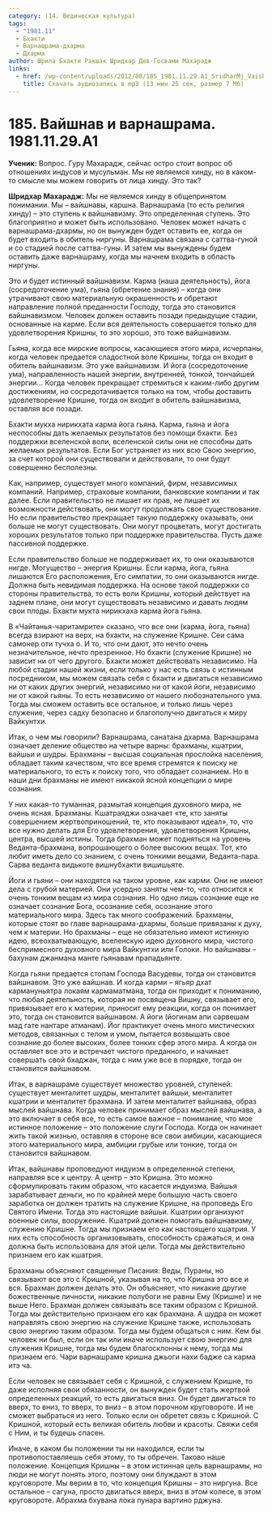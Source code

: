 ```yaml
---
category: (14. Ведическая культура)
tags:
  - "1981.11"
  - Бхакти
  - Варнашрама-дхарма
  - Дхарма
author: Шрила Бхакти Ракшак Шридхар Дев-Госвами Махарадж
links:
  - href: /wp-content/uploads/2012/08/185_1981.11.29.A1_SridharMj_Vaishnav_and_Varnashrama.mp3
    title: Скачать аудиозапись в mp3 (13 мин 25 сек, размер 7 Мб)
---
```


# 185. Вайшнав и варнашрама. 1981.11.29.A1

**Ученик:** Вопрос. Гуру Махарадж, сейчас остро стоит вопрос об отношениях индусов и мусульман. Мы не являемся хинду, но в каком-то смысле мы можем говорить от лица хинду. Это так?

**Шридхар Махарадж:** Мы не являемся хинду в общепринятом понимании. Мы – вайшнавы, каршна. Варнашрама (то есть религия хинду) – это ступень к вайшнавизму. Это определенная ступень. Это благоприятно и может быть использовано. Человек может начать с варнашрама-дхармы, но он вынужден будет оставить ее, когда он будет входить в обитель ниргуны. Варнашрама связана с саттва-гуной и со стадией после саттва-гуны. И затем мы вынуждены будем оставить даже варнашраму, когда мы начнем входить в область ниргуны.

Это и будет истинный вайшнавизм. Карма (наша деятельность), йога (сосредоточение ума), гьяна (обретение знания) – когда они утрачивают свою материальную окрашенность и обретают направление полной преданности Господу, тогда это становится вайшнавизмом. Человек должен оставить позади предыдущие стадии, основанные на карме. Если вся деятельность совершается только для удовлетворения Кришны, то это хорошо, это тоже вайшнавизм.

Гьяна, когда все мирские вопросы, касающиеся этого мира, исчерпаны, когда человек предается сладостной воле Кришны, тогда он входит в обитель вайшнавизм. Это уже вайшнавизм. И йога (сосредоточение ума), направленность нашей энергии, внутренней, тонкой, тончайшей энергии… Когда человек прекращает стремиться к каким-либо другим достижениям, но сосредотачивается только на том, чтобы доставить удовлетворение Кришне, тогда он входит в обитель вайшнавизма, оставляя все позади.

Бхакти мукха нирикхата карма йога гьяна. Карма, гьяна и йога неспособны дать желаемых результатов без помощи бхакти. Без поддержки вселенской воли, вселенской силы они не способны дать желаемых результатов. Если Бог устраняет из них всю Свою энергию, за счет которой они существовали и действовали, то они будут совершенно бесполезны.

Как, например, существует много компаний, фирм, независимых компаний. Например, страховые компании, банковские компании и так далее. Если правительство не лишает их прав, не лишает их возможности действовать, они могут продолжать свое существование. Но если правительство прекращает такую поддержку оказывать, они больше не могут существовать. Они могут процветать, могут достигать хороших результатов только при поддержке правительства. Пусть даже пассивной поддержке.

Если правительство больше не поддерживает их, то они оказываются нигде. Могущество – энергия Кришны. Если карма, йога, гьяна лишаются Его расположения, Его симпатии, то они оказываются нигде. Должна быть невидимая поддержка. На основе такой поддержки со стороны правительства, то есть воли Кришны, который действует на заднем плане, они могут существовать независимо и давать людям свои плоды. Бхакти мукта нирикхаха карма йога гьяна.

В «Чайтанья-чаритамрите» сказано, что все они (карма, йога, гьяна) всегда взирают на верх, на бхакти, на служение Кришне. Сеи сама самонер оти тучха о. И то, что они дают, это нечто очень незначительное, нечто презренное. Но бхакти (служение Кришне) не зависит ни от чего другого. Бхакти может действовать независимо. На любой стадии нашей жизни, если только у нас есть связь с истинным посредником, мы можем связать себя с бхакти и двигаться независимо ни от каких других энергий, независимо ни от какой йоги, независимо ни от какой гьяны. То есть независимо от нашего любознательного ума. Тогда мы сможем оставить все остальное, и только лишь через служение, через садху безопасно и благополучно двигаться к миру Вайкунтхи.

Итак, о чем мы говорили? Варнашрама, санатана дхарма. Варнашрама означает деление общество на четыре варны: брахманы, кшатрии, вайшьи и шудры. Брахманы – высшая социальная прослойка населения, обладает таким качеством, что все время стремятся к поиску не материального, то есть к поиску того, что обладает сознанием. Но в наши дни брахманы не имеют никакой ясной концепции о мире сознания.

У них какая-то туманная, размытая концепция духовного мира, не очень ясная. Брахманы. Кшатраяджи означает «те, кто заняты совершением жертвоприношений, те, кто показывают идеал», то, что все нужно делать для Его удовлетворения, удовлетворения Кришны, центра, высшей истины. Тогда брахман может подняться на уровень Веданта-брахмана, вопрошающего о более высоких вещах. Тот, кто любит иметь дело со знанием, с очень тонкими вещами, Веданта-пара. Сарва веданта видькоте вишнубхакти вишишьяте.

Йоги и гьяни – они находятся на таком уровне, как карми. Они не имеют дела с грубой материей. Они усердно заняты чем-то, что относится к очень тонким вещам из мира сознания. Но одно лишь сознание еще не означает сознание Бога, осознание себя, осознание этого материального мира. Здесь так много соображений. Брахманы, которые стоят во главе варнашрама-дхармы, больше привязаны к духу, чем к материи. Но брахманы – еще не обязательно имеют истинную идею, всеохватывающую, вселенскую идею духовного мира, чистого беспримесного духовного мира Вайкунтхи или Голоки. Но вайшнавы – бахунам джанмана манте гьянавам прападьянте.

Когда гьяни предается стопам Господа Васудевы, тогда он становится вайшнавом. Это уже вайшнав. И когда карми – ягьяр дхат кармануньятра локаям кармаматмана, тогда он приходит к пониманию, что любая деятельность, которая не посвящена Вишну, связывает его, привязывает его к материи, приносит ему реакции, когда он понимает это, тогда он становится вайшнавом. А йоги (йогинам апи сарвешам мад гате нантаре атманам). Йог практикует очень много мистических методов, связанных с телом и умом, пытается возвышать свое сознание до более высоких, более тонких сфер этого мира. А когда он оставляет все это и встречает чистого преданного, и начинает совершать свой бхаджан, тогда с ним уже все в порядке, тогда он становится вайшнавом.

Итак, в варнашраме существует множество уровней, ступеней: существует менталитет шудры, менталитет вайшьи, менталитет кшатрии и менталитет брахмана. И затем менталитет вайшнава, образ мыслей вайшнава. Когда человек принимает образ мыслей вайшнава, а это включает в себя все, то есть самое важное – понимание, что мое истинное положение – это положение слуги Господа. Когда он начинает жить такой жизнью, оставляя в стороне все свои амбиции, касающиеся этого материального мира, амбиции грубые или тонкие, тогда он становится вайшнавом.

Итак, вайшнавы проповедуют индуизм в определенной степени, направляя все к центру. А центр – это Кришна. Это можно сформулировать таким образом, что касается индуизма. Вайшья зарабатывает деньги, но по крайней мере большую часть своего заработка он должен тратить на служение Кришне, на проповедь Его Святого Имени. Тогда это настоящие вайшьи. Кшатрии организуют военные силы, вооружение. Кшатрий должен помогать вайшнавизму, служению Кришне. Тогда мы признаем его как настоящего кшатрия. У них есть способность организовывать, способность сражаться, и она должна быть использована для этой цели. Тогда мы действительно признаем его как кшатрия.

Брахманы объясняют священные Писания: Веды, Пураны, но связывают все это с Кришной, указывая на то, что Кришна это все и вся. Брахман должен делать это. Он объясняет, что никакие другие божественные личности, никакие полубоги не равны Ему (Кришне) и не выше Него. Брахман должен связывать все таким образом с Кришной. Тогда мы действительно признаем его как брахмана. А шудра он может направлять свою энергию на служение Кришне также, использовать свою энергию таким образом. Тогда мы будем общаться с ним. Кем бы человек ни был, если он так или иначе использует свою энергию для служения Кришне, тогда мы будем благосклонны к нему, тогда мы признаем его. Чари варнашраме кришна джьоги нахи бадже са карма итэ ча.

Если человек не связывает себя с Кришной, с служением Кришне, то даже исполняя свои обязанности, он вынужден будет стать жертвой определенных реакций, то есть двигаться вниз. Он будет двигаться то вверх, то вниз, то вверх, то вниз – в этом порочном круговороте. И не сможет выбраться из него. Только если он обретет связь с Кришной. С Кришной, который есть великая обитель любви и красоты. Свяжи себя с Ним, и ты будешь спасен.

Иначе, в каком бы положении ты ни находился, если ты противопоставляешь себя этому, то ты обречен. Таково наше положение. Концепция Кришны – в этом истинная цель варнашрамы, но люди не могут понять этого, поэтому они блуждают в этом круговороте. Мы верим в то, что концепция Кришны – это ниргуна. Все остальное – сагуна, просто двигаться вверх, вниз в этом колесе, в этом круговороте. Абрахма бхувана лока пунара вартино рджуна.

